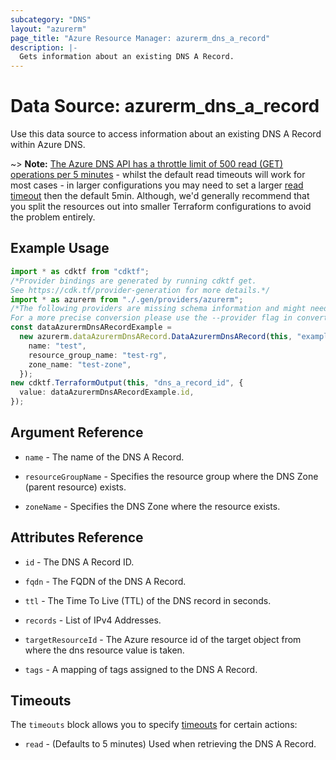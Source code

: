 ```yaml
---
subcategory: "DNS"
layout: "azurerm"
page_title: "Azure Resource Manager: azurerm_dns_a_record"
description: |-
  Gets information about an existing DNS A Record.
---
```


# Data Source: azurerm\_dns\_a\_record

Use this data source to access information about an existing DNS A Record within Azure DNS.

\~> **Note:** [The Azure DNS API has a throttle limit of 500 read (GET) operations per 5 minutes](https://docs.microsoft.com/azure/azure-resource-manager/management/request-limits-and-throttling#network-throttling) - whilst the default read timeouts will work for most cases - in larger configurations you may need to set a larger [read timeout](https://www.terraform.io/language/resources/syntax#operation-timeouts) then the default 5min. Although, we'd generally recommend that you split the resources out into smaller Terraform configurations to avoid the problem entirely.

## Example Usage

```typescript
import * as cdktf from "cdktf";
/*Provider bindings are generated by running cdktf get.
See https://cdk.tf/provider-generation for more details.*/
import * as azurerm from "./.gen/providers/azurerm";
/*The following providers are missing schema information and might need manual adjustments to synthesize correctly: azurerm.
For a more precise conversion please use the --provider flag in convert.*/
const dataAzurermDnsARecordExample =
  new azurerm.dataAzurermDnsARecord.DataAzurermDnsARecord(this, "example", {
    name: "test",
    resource_group_name: "test-rg",
    zone_name: "test-zone",
  });
new cdktf.TerraformOutput(this, "dns_a_record_id", {
  value: dataAzurermDnsARecordExample.id,
});

```

## Argument Reference

*   `name` - The name of the DNS A Record.

*   `resourceGroupName` - Specifies the resource group where the DNS Zone (parent resource) exists.

*   `zoneName` - Specifies the DNS Zone where the resource exists.

## Attributes Reference

*   `id` - The DNS A Record ID.

*   `fqdn` - The FQDN of the DNS A Record.

*   `ttl` - The Time To Live (TTL) of the DNS record in seconds.

*   `records` - List of IPv4 Addresses.

*   `targetResourceId` - The Azure resource id of the target object from where the dns resource value is taken.

*   `tags` - A mapping of tags assigned to the DNS A Record.

## Timeouts

The `timeouts` block allows you to specify [timeouts](https://www.terraform.io/language/resources/syntax#operation-timeouts) for certain actions:

* `read` - (Defaults to 5 minutes) Used when retrieving the DNS A Record.
